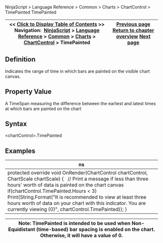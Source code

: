 ﻿
NinjaScript \> Language Reference \> Common \> Charts \> ChartControl \> TimePainted
TimePainted

| \<\< [Click to Display Table of Contents](timepainted.md) \>\> **Navigation:**     [NinjaScript](ninjascript-1.md) \> [Language Reference](language_reference_wip-1.md) \> [Common](common-1.md) \> [Charts](chart-1.md) \> [ChartControl](chartcontrol-1.md) \> TimePainted | [Previous page](chartcontrol_strategies-1.md) [Return to chapter overview](chartcontrol-1.md) [Next page](chartingextensions-1.md) |
| --- | --- |

## Definition
Indicates the range of time in which bars are painted on the visible chart canvas.
## 
## Property Value
A TimeSpan measuring the difference between the earliest and latest times at which bars are painted on the chart
## 
## Syntax
\<chartControl\>.TimePainted
## 
## Examples
| ns |
| --- |
| protected override void OnRender(ChartControl chartControl, ChartScale chartScale) {    // Print a message if less than three hours' worth of data is painted on the chart canvas    if(chartControl.TimePainted.Hours \< 3)        Print(String.Format("It is recommended to view at least three hours worth of data on your chart with this indicator. You are currently viewing {0}", chartControl.TimePainted)); } |

| Note: TimePainted is intended to be used when Non\-Equidistant (time\-based) bar spacing is enabled on the chart. Otherwise, it will have a value of 0\. |
| --- |

